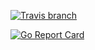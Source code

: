 [![Travis branch](https://img.shields.io/travis/portworx/sched-ops/master.svg)](https://travis-ci.org/portworx/sched-ops)

[![Go Report Card](https://goreportcard.com/badge/github.com/portworx/sched-ops)](https://goreportcard.com/report/github.com/portworx/sched-ops)
